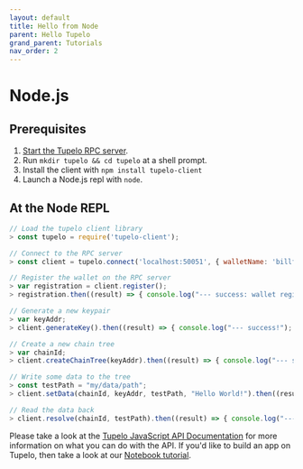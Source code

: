 ```yaml
---
layout: default
title: Hello from Node
parent: Hello Tupelo
grand_parent: Tutorials
nav_order: 2
---
```


# Node.js
## Prerequisites
1. [Start the Tupelo RPC server](../rpc_server).
2. Run `mkdir tupelo && cd tupelo` at a shell prompt.
3. Install the client with `npm install tupelo-client`
4. Launch a Node.js repl with `node`.

## At the Node REPL
```javascript
// Load the tupelo client library
> const tupelo = require('tupelo-client');

// Connect to the RPC server
> const client = tupelo.connect('localhost:50051', { walletName: 'billfold', passPhrase: 'this is a secret' });

// Register the wallet on the RPC server
> var registration = client.register();
> registration.then((result) => { console.log("--- success: wallet registered")}, (err) => { console.log("--- error: "+err) });

// Generate a new keypair
> var keyAddr;
> client.generateKey().then((result) => { console.log("--- success!"); keyAddr = result.keyAddr }, (err) => { console.log("--- error: "+err)});

// Create a new chain tree
> var chainId;
> client.createChainTree(keyAddr).then((result) => { console.log("--- success!"); chainId = result.chainId }, (err) => { console.log("--- error: "+err) });

// Write some data to the tree
> const testPath = "my/data/path";
> client.setData(chainId, keyAddr, testPath, "Hello World!").then((result) => { console.log("--- success!") }, (err) => { console.log("--- error: "+err) });

// Read the data back
> client.resolve(chainId, testPath).then((result) => { console.log("--- success!"); console.log(result.data.toString()) }, (err) => { console.log("--- error: "+err) });
```

Please take a look at the [Tupelo JavaScript API Documentation](https://quorumcontrol.github.io/tupelo.js/) for more information on what you can do with the API. If you'd like to build an app on Tupelo, then take a look at our [Notebook tutorial](/tutorials/notebook).

